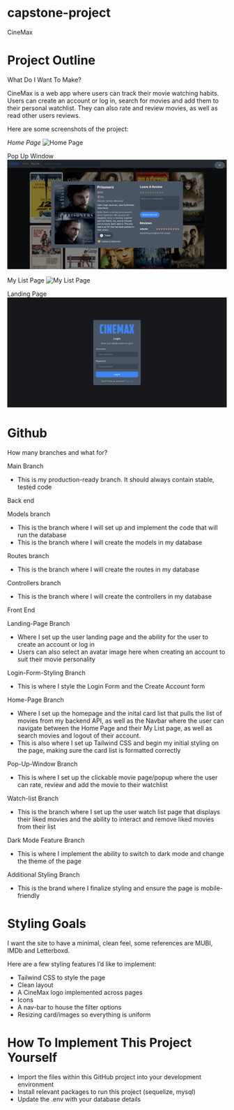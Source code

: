 # capstone-project

CineMax

# Project Outline

What Do I Want To Make?

CineMax is a web app where users can track their movie watching habits. Users can create an account or log in, search for movies and add them to their personal watchlist. They can also rate and review movies, as well as read other users reviews.

Here are some screenshots of the project:

_Home Page_
![Home Page](project-images/home-page.png)

Pop Up Window
![Pop Up Window](project-images/pop-up-window.png)

My List Page
![My List Page](project-images/my-list-page.png)

Landing Page
![Landing Page](project-images/landing-page.png)

# Github

How many branches and what for?

Main Branch

- This is my production-ready branch. It should always contain stable, tested code

Back end

Models branch

- This is the branch where I will set up and implement the code that will run the database
- This is the branch where I will create the models in my database

Routes branch

- This is the branch where I will create the routes in my database

Controllers branch

- This is the branch where I will create the controllers in my database

Front End

Landing-Page Branch

- Where I set up the user landing page and the ability for the user to create an account or log in
- Users can also select an avatar image here when creating an account to suit their movie personality

Login-Form-Styling Branch

- This is where I style the Login Form and the Create Account form

Home-Page Branch

- Where I set up the homepage and the inital card list that pulls the list of movies from my backend API, as well as the Navbar where the user can navigate between the Home Page and their My List page, as well as search movies and logout of their account.
- This is also where I set up Tailwind CSS and begin my initial styling on the page, making sure the card list is formatted correctly

Pop-Up-Window Branch

- This is where I set up the clickable movie page/popup where the user can rate, review and add the movie to their watchlist

Watch-list Branch

- This is the branch where I set up the user watch list page that displays their liked movies and the ability to interact and remove liked movies from their list

Dark Mode Feature Branch

- This is where I implement the ability to switch to dark mode and change the theme of the page

Additional Styling Branch

- This is the brand where I finalize styling and ensure the page is mobile-friendly

# Styling Goals

I want the site to have a minimal, clean feel, some references are MUBI, IMDb and Letterboxd.

Here are a few styling features I’d like to implement:

- Tailwind CSS to style the page
- Clean layout
- A CineMax logo implemented across pages
- Icons
- A nav-bar to house the filter options
- Resizing card/images so everything is uniform

# How To Implement This Project Yourself

- Import the files within this GitHub project into your development environment
- Install relevant packages to run this project (sequelize, mysql)
- Update the .env with your database details
